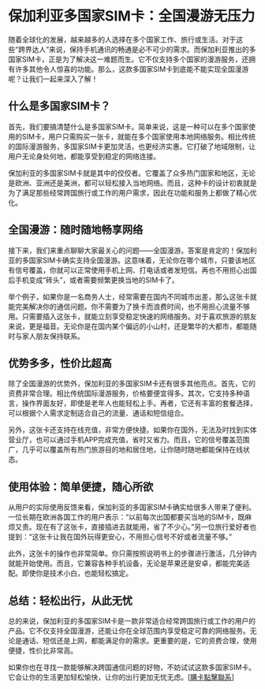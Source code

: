 # 保加利亚多国家SIM卡：全国漫游无压力

随着全球化的发展，越来越多的人选择在多个国家工作、旅行或生活。对于这些“跨界达人”来说，保持手机通讯的畅通是必不可少的需求。而保加利亚推出的多国家SIM卡，正是为了解决这一难题而生。它不仅支持多个国家的漫游服务，还拥有许多其他令人惊喜的功能。那么，这款多国家SIM卡到底能不能实现全国漫游呢？让我们一起来深入了解！

## 什么是多国家SIM卡？

首先，我们要搞清楚什么是多国家SIM卡。简单来说，这是一种可以在多个国家使用的SIM卡，用户只需购买一张卡，就能在多个国家使用本地网络服务。相比传统的国际漫游服务，多国家SIM卡更加灵活，也更经济实惠。它打破了地域限制，让用户无论身处何地，都能享受到稳定的网络连接。

保加利亚的多国家SIM卡就是其中的佼佼者。它覆盖了众多热门国家和地区，无论是欧洲、亚洲还是美洲，都可以轻松接入当地网络。而且，这种卡的设计初衷就是为了满足那些经常跨国旅行或工作的用户需求，因此在功能和服务上都做了精心优化。

## 全国漫游：随时随地畅享网络

接下来，我们来重点聊聊大家最关心的问题——全国漫游。答案是肯定的！保加利亚的多国家SIM卡确实支持全国漫游。这意味着，无论你在哪个城市，只要该地区有信号覆盖，你就可以正常使用手机上网、打电话或者发短信。再也不用担心出国后手机变成“砖头”，或者需要频繁更换当地的SIM卡了。

举个例子，如果你是一名商务人士，经常需要在国内不同城市出差，那么这张卡就能完美解决你的通信问题。你不需要为了换卡而浪费时间，也不用担心流量不够用。只需要插入这张卡，就能立刻享受稳定快速的网络服务。对于喜欢旅游的朋友来说，更是福音。无论你是在国内某个偏远的小山村，还是繁华的大都市，都能随时与家人朋友保持联系。

## 优势多多，性价比超高

除了全国漫游的优势外，保加利亚的多国家SIM卡还有很多其他亮点。首先，它的资费非常合理。相比传统国际漫游服务，价格要便宜得多。其次，它支持多种语言，操作界面友好，即使是老年人也能轻松上手。再者，它还有丰富的套餐选择，可以根据个人需求定制适合自己的流量、通话和短信组合。

另外，这张卡还支持在线充值，非常方便快捷。如果你在国外，无法及时找到实体营业厅，也可以通过手机APP完成充值，省时又省力。而且，它的信号覆盖范围广，几乎可以覆盖所有热门旅游目的地和居住地，让你随时随地都能保持在线状态。

## 使用体验：简单便捷，随心所欲

从用户的实际使用反馈来看，保加利亚的多国家SIM卡确实给很多人带来了便利。一位长期在欧洲各国工作的用户表示：“以前每次出国都要买当地的SIM卡，既麻烦又贵。现在有了这张卡，直接插进去就能用，省了不少心。”另一位旅行爱好者也提到：“这张卡让我在国外玩得更安心，不用担心信号不好或者流量不够。”

此外，这张卡的操作也非常简单。你只需按照说明书上的步骤进行激活，几分钟内就能开始使用。而且，它兼容各种手机设备，无论是苹果还是安卓，都能完美适配。即使你是技术小白，也能轻松搞定。

## 总结：轻松出行，从此无忧

总的来说，保加利亚的多国家SIM卡是一款非常适合经常跨国旅行或工作的用户的产品。它不仅支持全国漫游，还能让你在全球范围内享受稳定可靠的网络服务。无论是通话、短信还是上网，都能满足你的需求。更重要的是，它的资费合理，使用便捷，性价比非常高。

如果你也在寻找一款能够解决跨国通信问题的好物，不妨试试这款多国家SIM卡。它会让你的生活更加轻松愉快，让你的出行更加无忧无虑。[[購卡點擊聯系](https://t.me/s/esim1088)]